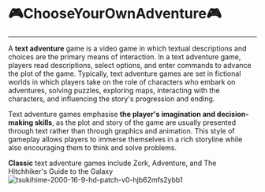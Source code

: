 # 🎮ChooseYourOwnAdventure🎮
---


A **text adventure** game is a video game in which textual descriptions and choices are the primary means of interaction. In a text adventure game, players read descriptions, select options, and enter commands to advance the plot of the game. Typically, text adventure games are set in fictional worlds in which players take on the role of characters who embark on adventures, solving puzzles, exploring maps, interacting with the characters, and influencing the story's progression and ending.

Text adventure games emphasise **the player's imagination and decision-making skills**, as the plot and story of the game are usually presented through text rather than through graphics and animation. This style of gameplay allows players to immerse themselves in a rich storyline while also encouraging them to think and solve problems.

**Classic** text adventure games include Zork, Adventure, and The Hitchhiker's Guide to the Galaxy ![tsukihime-2000-16-9-hd-patch-v0-hjb62mfs2ybb1](https://github.com/ahong2006/VideoGames/assets/124577520/62d80a20-b2e1-423f-ac3f-430b75c248b2)

